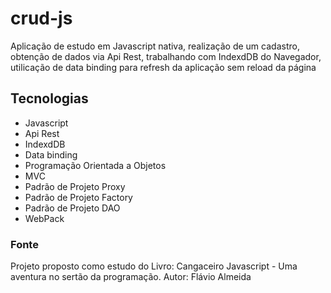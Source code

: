 # crud-js
Aplicação de estudo em Javascript nativa, realização de um cadastro, obtenção de dados via Api Rest, trabalhando com IndexdDB do Navegador, utilicação de data binding para refresh da aplicação sem reload da página

## Tecnologias
- Javascript
- Api Rest
- IndexdDB
- Data binding
- Programação Orientada a Objetos
- MVC
- Padrão de Projeto Proxy
- Padrão de Projeto Factory
- Padrão de Projeto DAO
- WebPack

### Fonte
Projeto proposto como estudo do Livro: Cangaceiro Javascript - Uma aventura no sertão da programação. Autor: Flávio Almeida
